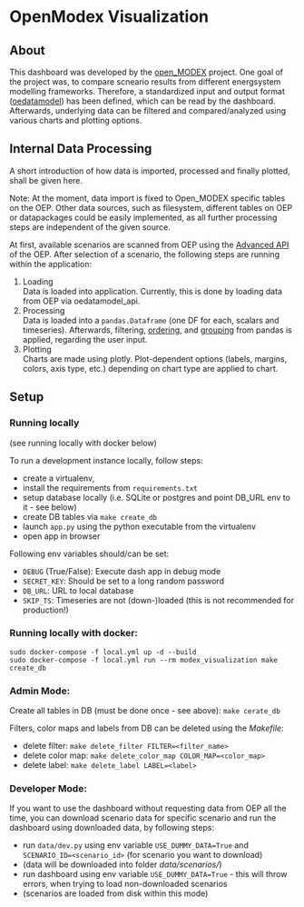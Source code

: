 # OpenModex Visualization

## About

This dashboard was developed by the [open_MODEX](https://reiner-lemoine-institut.de/open_modex/) project. 
One goal of the project was, to compare scneario results from different energsystem modelling frameworks. 
Therefore, a standardized input and output format ([oedatamodel](https://github.com/open-modex/oedatamodel)) has been defined, 
which can be read by the dashboard. Afterwards, underlying data can be filtered and compared/analyzed using various charts and plotting options.

## Internal Data Processing

A short introduction of how data is imported, processed and finally plotted, shall be given here.

Note: At the moment, data import is fixed to Open_MODEX specific tables on the OEP. 
Other data sources, such as filesystem, different tables on OEP or datapackages could be easily implemented, 
as all further processing steps are independent of the given source.

At first, available scenarios are scanned from OEP using the [Advanced API](https://oep-data-interface.readthedocs.io/en/latest/api/advanced.html) of the OEP.
After selection of a scenario, the following steps are running within the application:

1. Loading<br>
Data is loaded into application. Currently, this is done by loading data from OEP via oedatamodel_api.
2. Processing<br>
Data is loaded into a `pandas.Dataframe` (one DF for each, scalars and timeseries). Afterwards, filtering, [ordering](https://pandas.pydata.org/docs/reference/api/pandas.DataFrame.sort_values.html), and [grouping](https://pandas.pydata.org/docs/reference/api/pandas.DataFrame.groupby.html) from pandas is applied, regarding the user input.
3. Plotting<br>
Charts are made using plotly. Plot-dependent options (labels, margins, colors, axis type, etc.) depending on chart type are applied to chart.

## Setup

### Running locally

(see running locally with docker below)

To run a development instance locally, follow steps:
- create a virtualenv, 
- install the requirements from `requirements.txt`
- setup database locally (i.e. SQLite or postgres and point DB_URL env to it - see below)
- create DB tables via `make create_db`
- launch `app.py` using the python executable from the virtualenv
- open app in browser

Following env variables should/can be set:
- `DEBUG` (True/False): Execute dash app in debug mode
- `SECRET_KEY`: Should be set to a long random password
- `DB_URL`: URL to local database
- `SKIP_TS`: Timeseries are not (down-)loaded (this is not recommended for production!)

### Running locally with docker:

```
sudo docker-compose -f local.yml up -d --build
sudo docker-compose -f local.yml run --rm modex_visualization make create_db
```

### Admin Mode:

Create all tables in DB (must be done once - see above):
`make cerate_db`

Filters, color maps and labels from DB can be deleted using the _Makefile_:
- delete filter: `make delete_filter FILTER=<filter_name>`
- delete color map: `make delete_color_map COLOR_MAP=<color_map>`
- delete label: `make delete_label LABEL=<label>`


### Developer Mode:

If you want to use the dashboard without requesting data from OEP all the time, 
you can download scenario data for specific scenario and run the dashboard using downloaded data, by following steps:
- run `data/dev.py` using env variable `USE_DUMMY_DATA=True` and `SCENARIO_ID=<scenario_id>` (for scenario you want to download)
- (data will be downloaded into folder _data/scenarios/_)
- run dashboard using env variable `USE_DUMMY_DATA=True` - this will throw errors, when trying to load non-downloaded scenarios
- (scenarios are loaded from disk within this mode)

